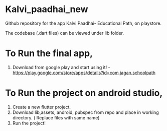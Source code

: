 # Kalvi_paadhai_new
Github repository for the app Kalvi Paadhai- Educational Path, on playstore.

The codebase (.dart files) can be viewed under lib folder.

# To Run the final app,
1. Download from google play and start using it! -https://play.google.com/store/apps/details?id=com.jagan.schoolpath

# To Run the project on android studio,
1. Create a new flutter project.
2. Download lib,assets, android, pubspec from repo and place in working directory. ( Replace files with same name)
3. Run the project!
